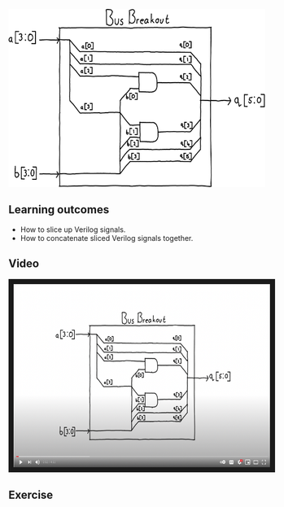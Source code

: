 <p align="center">
  <img height="350" src="misc/circuit.png" />
</p>

## Learning outcomes
* How to slice up Verilog signals. 
* How to concatenate sliced Verilog signals together. 

## Video 
<p align="center">
	<a href="http://www.youtube.com/watch?feature=player_embedded&v=tvqQhGWc-8U
	" target="_blank"><img src="misc/video_thumb.png" 
	alt="Lesson Video" width="510" height="360" border="10" /></a>
</p>

## Exercise


